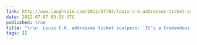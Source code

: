 ```yaml
---
link: http://www.laughspin.com/2012/07/03/louis-c-k-addresses-ticket-scalpers-its-a-tremendous-risk-exclusive/
date: 2012-07-07 03:33 UTC
published: true
title: "\r\n  Louis C.K. addresses ticket scalpers: ‘It’s a tremendous risk’ (Exclusive)"
tags: []
---
```



